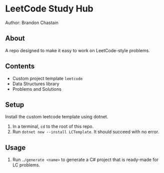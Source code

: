 # LeetCode Study Hub
Author: Brandon Chastain

## About
A repo designed to make it easy to work on LeetCode-style problems.

## Contents
* Custom project template `leetcode`
* Data Structures library
* Problems and Solutions

## Setup
Install the custom leetcode template using dotnet. 
1. In a terminal, `cd` to the root of this repo.
2. Run `dotnet new --install LCTemplate`. It should succeed with no error.

## Usage
1. Run `./generate <name>` to generate a C# project that is ready-made for LC problems.